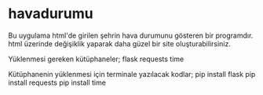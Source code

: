 # havadurumu

Bu uygulama html'de girilen şehrin hava durumunu gösteren bir programdır. html üzerinde değişiklik yaparak daha güzel bir site oluşturabilirsiniz.

Yüklenmesi gereken kütüphaneler;
flask
requests
time

Kütüphanenin yüklenmesi için terminale yazılacak kodlar;
pip install flask
pip install requests
pip install time
